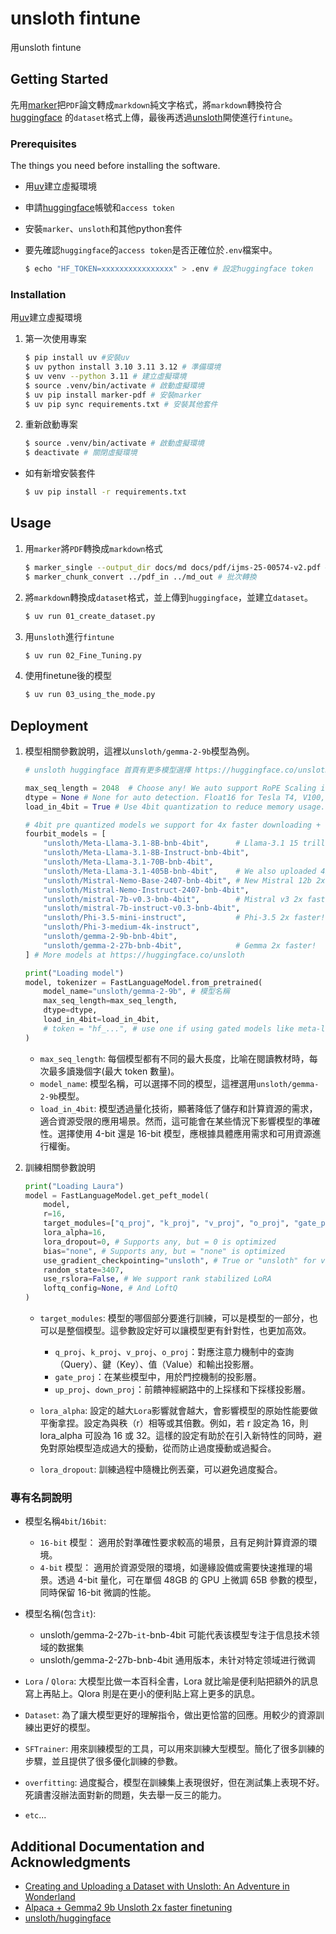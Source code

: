 # unsloth fintune

用unsloth fintune 

## Getting Started

先用[marker](https://github.com/VikParuchuri/marker)把`PDF`論文轉成`markdown`純文字格式，將`markdown`轉換符合[huggingface](https://huggingface.co/) 的`dataset`格式上傳，最後再透過[unsloth](https://github.com/unslothai/unsloth)開使進行`fintune`。

### Prerequisites

The things you need before installing the software.

* 用[uv](https://github.com/astral-sh/uv)建立虛擬環境
* 申請[huggingface](https://huggingface.co/)帳號和`access token`
* 安裝`marker`、`unsloth`和其他python套件
* 要先確認`huggingface`的`access token`是否正確位於`.env`檔案中。

    ```bash
    $ echo "HF_TOKEN=xxxxxxxxxxxxxxxx" > .env # 設定huggingface token
    ``` 


### Installation

用[uv](https://github.com/astral-sh/uv)建立虛擬環境

1. 第一次使用專案

    ```bash
    $ pip install uv #安裝uv
    $ uv python install 3.10 3.11 3.12 # 準備環境
    $ uv venv --python 3.11 # 建立虛擬環境
    $ source .venv/bin/activate # 啟動虛擬環境 
    $ uv pip install marker-pdf # 安裝marker
    $ uv pip sync requirements.txt # 安裝其他套件
    ```

2. 重新啟動專案

    ```bash
    $ source .venv/bin/activate # 啟動虛擬環境
    $ deactivate # 關閉虛擬環境
    ```

- 如有新增安裝套件

    ```bash
    $ uv pip install -r requirements.txt
    ```

## Usage

1. 用`marker`將`PDF`轉換成`markdown`格式

    ```bash
    $ marker_single --output_dir docs/md docs/pdf/ijms-25-00574-v2.pdf # 專換單一檔案
    $ marker_chunk_convert ../pdf_in ../md_out # 批次轉換
    ```

2. 將`markdown`轉換成`dataset`格式，並上傳到`huggingface`，並建立`dataset`。

    ```bash
    $ uv run 01_create_dataset.py
    ```

3. 用`unsloth`進行`fintune`

    ```bash
    $ uv run 02_Fine_Tuning.py
    ```

4. 使用finetune後的模型

    ```bash
    $ uv run 03_using_the_mode.py
    ```

## Deployment

1. 模型相關參數說明，這裡以`unsloth/gemma-2-9b`模型為例。

    ```python
    # unsloth huggingface 首頁有更多模型選擇 https://huggingface.co/unsloth

    max_seq_length = 2048  # Choose any! We auto support RoPE Scaling internally! # 
    dtype = None # None for auto detection. Float16 for Tesla T4, V100, Bfloat16 for Ampere+
    load_in_4bit = True # Use 4bit quantization to reduce memory usage. Can be False. 

    # 4bit pre quantized models we support for 4x faster downloading + no OOMs.
    fourbit_models = [
        "unsloth/Meta-Llama-3.1-8B-bnb-4bit",      # Llama-3.1 15 trillion tokens model 2x faster!
        "unsloth/Meta-Llama-3.1-8B-Instruct-bnb-4bit",
        "unsloth/Meta-Llama-3.1-70B-bnb-4bit",
        "unsloth/Meta-Llama-3.1-405B-bnb-4bit",    # We also uploaded 4bit for 405b!
        "unsloth/Mistral-Nemo-Base-2407-bnb-4bit", # New Mistral 12b 2x faster!
        "unsloth/Mistral-Nemo-Instruct-2407-bnb-4bit",
        "unsloth/mistral-7b-v0.3-bnb-4bit",        # Mistral v3 2x faster!
        "unsloth/mistral-7b-instruct-v0.3-bnb-4bit",
        "unsloth/Phi-3.5-mini-instruct",           # Phi-3.5 2x faster!
        "unsloth/Phi-3-medium-4k-instruct",
        "unsloth/gemma-2-9b-bnb-4bit",
        "unsloth/gemma-2-27b-bnb-4bit",            # Gemma 2x faster!
    ] # More models at https://huggingface.co/unsloth

    print("Loading model")
    model, tokenizer = FastLanguageModel.from_pretrained(
        model_name="unsloth/gemma-2-9b", # 模型名稱
        max_seq_length=max_seq_length,
        dtype=dtype,
        load_in_4bit=load_in_4bit,
        # token = "hf_...", # use one if using gated models like meta-llama/Llama-2-7b-hf
    )
    ```

    * `max_seq_length`: 每個模型都有不同的最大長度，比喻在閱讀教材時，每次最多讀幾個字(最大 token 數量)。
    * `model_name`: 模型名稱，可以選擇不同的模型，這裡選用`unsloth/gemma-2-9b`模型。
    * `load_in_4bit`: 模型透過量化技術，顯著降低了儲存和計算資源的需求，適合資源受限的應用場景。然而，這可能會在某些情況下影響模型的準確性。選擇使用 4-bit 還是 16-bit 模型，應根據具體應用需求和可用資源進行權衡。
    

2. 訓練相關參數說明

    ```python
    print("Loading Laura")
    model = FastLanguageModel.get_peft_model(
        model,
        r=16,
        target_modules=["q_proj", "k_proj", "v_proj", "o_proj", "gate_proj", "up_proj", "down_proj"],
        lora_alpha=16,
        lora_dropout=0, # Supports any, but = 0 is optimized
        bias="none", # Supports any, but = "none" is optimized
        use_gradient_checkpointing="unsloth", # True or "unsloth" for very long context
        random_state=3407,
        use_rslora=False, # We support rank stabilized LoRA
        loftq_config=None, # And LoftQ
    )
    ```

    * `target_modules`: 模型的哪個部分要進行訓練，可以是模型的一部分，也可以是整個模型。這參數設定好可以讓模型更有針對性，也更加高效。
        - `q_proj`、`k_proj`、`v_proj`、`o_proj`：對應注意力機制中的查詢（Query）、鍵（Key）、值（Value）和輸出投影層。
        - `gate_proj`：在某些模型中，用於門控機制的投影層。
        - `up_proj`、`down_proj`：前饋神經網路中的上採樣和下採樣投影層。
    * `lora_alpha`: 設定的越大`Lora`影響就會越大，會影響模型的原始性能要做平衡拿捏。設定為與秩（r）相等或其倍數。例如，若 r 設定為 16，則 lora_alpha 可設為 16 或 32。這樣的設定有助於在引入新特性的同時，避免對原始模型造成過大的擾動，從而防止過度擾動或過擬合。 

    * `lora_dropout`: 訓練過程中隨機比例丟棄，可以避免過度擬合。



### 專有名詞說明

* 模型名稱`4bit`/`16bit`:
    - `16-bit` 模型： 適用於對準確性要求較高的場景，且有足夠計算資源的環境。
    - `4-bit` 模型： 適用於資源受限的環境，如邊緣設備或需要快速推理的場景。透過 4-bit 量化，可在單個 48GB 的 GPU 上微調 65B 參數的模型，同時保留 16-bit 微調的性能。

* 模型名稱(包含`it`):
    - unsloth/gemma-2-27b-`it`-bnb-4bit 可能代表该模型专注于信息技术领域的数据集
    - unsloth/gemma-2-27b-bnb-4bit 通用版本，未针对特定领域进行微调

* `Lora` / `Qlora`: 大模型比做一本百科全書，Lora 就比喻是便利貼把額外的訊息寫上再貼上。Qlora 則是在更小的便利貼上寫上更多的訊息。
* `Dataset`: 為了讓大模型更好的理解指令，做出更恰當的回應。用較少的資源訓練出更好的模型。
* `SFTrainer`: 用來訓練模型的工具，可以用來訓練大型模型。簡化了很多訓練的步驟，並且提供了很多優化訓練的參數。
* `overfitting`: 過度擬合，模型在訓練集上表現很好，但在測試集上表現不好。死讀書沒辦法面對新的問題，失去舉一反三的能力。
* `etc`...


## Additional Documentation and Acknowledgments

* [Creating and Uploading a Dataset with Unsloth: An Adventure in Wonderland](https://huggingface.co/blog/dimentox/unsloth-mistral-training)
* [Alpaca + Gemma2 9b Unsloth 2x faster finetuning](https://colab.research.google.com/drive/1vIrqH5uYDQwsJ4-OO3DErvuv4pBgVwk4?usp=sharing#scrollTo=95_Nn-89DhsL)
* [unsloth/huggingface](https://huggingface.co/unsloth)